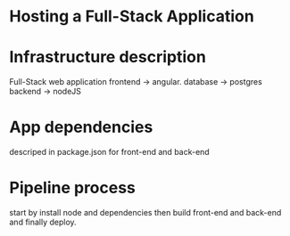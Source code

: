 # Hosting a Full-Stack Application

# Infrastructure description

Full-Stack web application 
frontend -> angular.
database -> postgres
backend -> nodeJS


# App dependencies
descriped in package.json for front-end and back-end




# Pipeline process

start by install node and dependencies then build front-end and back-end and finally deploy.